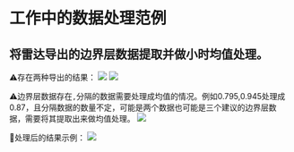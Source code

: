 # 工作中的数据处理范例
## 将雷达导出的边界层数据提取并做小时均值处理。

:warning:存在两种导出的结果：
![](https://i.loli.net/2021/03/18/dP7RGXNvL3U6qja.png)
![](https://i.loli.net/2021/03/18/fLQ9tqWzAJ7bv45.png)

:warning:边界层数据存在`,`分隔的数据需要处理成均值的情况。例如0.795,0.945处理成0.87，且分隔数据的数量不定，可能是两个数据也可能是三个建议的边界层数据，需要将其提取出来做均值处理。
![](https://i.loli.net/2021/03/18/t1WyVdMom3ALFYq.png)

:memo:处理后的结果示例：
![](https://i.loli.net/2021/03/18/TrfgbR3yOuV8cIz.png)
